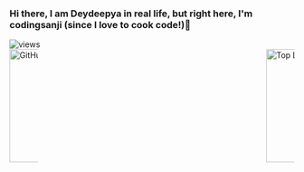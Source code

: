<!DOCTYPE html>
<html lang="en">
<head>
<meta charset="UTF-8">
<meta name="viewport" content="width=device-width, initial-scale=1.0">
</head>
<body>
<h3>Hi there, I am Deydeepya in real life, but right here, I'm codingsanji (since I love to cook code!)👋</h3>
<img src="https://komarev.com/ghpvc/?username=codingsanji&label=Profile%20views&color=0e75b6&style=flat" alt=views>
<div style="display: flex; flex-direction: row; justify-content: space-between;">
    <img style="max-width: 50px; height: 200px;" src="https://github-readme-stats.vercel.app/api?username=codingsanji&show_icons=true&theme=radical" alt="GitHub Stats">
    <img style="max-width: 50px; height: 200px;" src="https://github-readme-stats.vercel.app/api/top-langs/?username=codingsanji&layout=compact&langs_count=8" alt="Top Languages">
</div>
</body>
</html>
